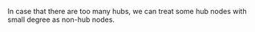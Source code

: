 
In case that there are too many hubs, we can treat some hub nodes with small degree as non-hub nodes. 
